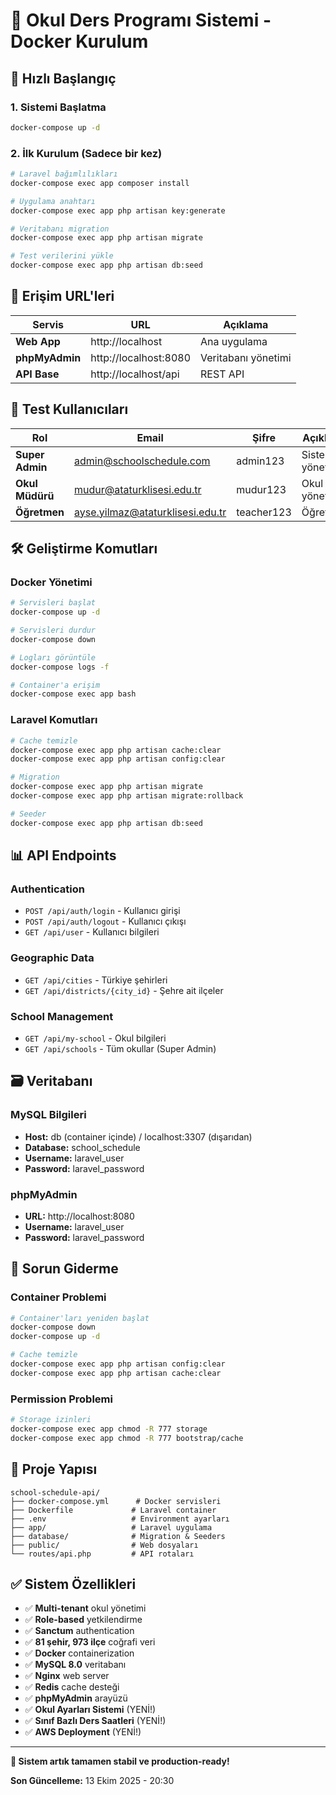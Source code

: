 # 🏫 Okul Ders Programı Sistemi - Docker Kurulum

## 🚀 Hızlı Başlangıç

### 1. Sistemi Başlatma
```bash
docker-compose up -d
```

### 2. İlk Kurulum (Sadece bir kez)
```bash
# Laravel bağımlılıkları
docker-compose exec app composer install

# Uygulama anahtarı
docker-compose exec app php artisan key:generate

# Veritabanı migration
docker-compose exec app php artisan migrate

# Test verilerini yükle
docker-compose exec app php artisan db:seed
```

## 🔗 Erişim URL'leri

| Servis | URL | Açıklama |
|--------|-----|----------|
| **Web App** | http://localhost | Ana uygulama |
| **phpMyAdmin** | http://localhost:8080 | Veritabanı yönetimi |
| **API Base** | http://localhost/api | REST API |

## 👤 Test Kullanıcıları

| Rol | Email | Şifre | Açıklama |
|-----|-------|-------|----------|
| **Super Admin** | admin@schoolschedule.com | admin123 | Sistem yöneticisi |
| **Okul Müdürü** | mudur@ataturklisesi.edu.tr | mudur123 | Okul yöneticisi |
| **Öğretmen** | ayse.yilmaz@ataturklisesi.edu.tr | teacher123 | Öğretmen |

## 🛠️ Geliştirme Komutları

### Docker Yönetimi
```bash
# Servisleri başlat
docker-compose up -d

# Servisleri durdur
docker-compose down

# Logları görüntüle
docker-compose logs -f

# Container'a erişim
docker-compose exec app bash
```

### Laravel Komutları
```bash
# Cache temizle
docker-compose exec app php artisan cache:clear
docker-compose exec app php artisan config:clear

# Migration
docker-compose exec app php artisan migrate
docker-compose exec app php artisan migrate:rollback

# Seeder
docker-compose exec app php artisan db:seed
```

## 📊 API Endpoints

### Authentication
- `POST /api/auth/login` - Kullanıcı girişi
- `POST /api/auth/logout` - Kullanıcı çıkışı
- `GET /api/user` - Kullanıcı bilgileri

### Geographic Data
- `GET /api/cities` - Türkiye şehirleri
- `GET /api/districts/{city_id}` - Şehre ait ilçeler

### School Management
- `GET /api/my-school` - Okul bilgileri
- `GET /api/schools` - Tüm okullar (Super Admin)

## 🗃️ Veritabanı

### MySQL Bilgileri
- **Host:** db (container içinde) / localhost:3307 (dışarıdan)
- **Database:** school_schedule
- **Username:** laravel_user
- **Password:** laravel_password

### phpMyAdmin
- **URL:** http://localhost:8080
- **Username:** laravel_user
- **Password:** laravel_password

## 🔧 Sorun Giderme

### Container Problemi
```bash
# Container'ları yeniden başlat
docker-compose down
docker-compose up -d

# Cache temizle
docker-compose exec app php artisan config:clear
docker-compose exec app php artisan cache:clear
```

### Permission Problemi
```bash
# Storage izinleri
docker-compose exec app chmod -R 777 storage
docker-compose exec app chmod -R 777 bootstrap/cache
```

## 📁 Proje Yapısı

```
school-schedule-api/
├── docker-compose.yml      # Docker servisleri
├── Dockerfile             # Laravel container
├── .env                   # Environment ayarları
├── app/                   # Laravel uygulama
├── database/              # Migration & Seeders
├── public/                # Web dosyaları
└── routes/api.php         # API rotaları
```

## ✅ Sistem Özellikleri

- ✅ **Multi-tenant** okul yönetimi
- ✅ **Role-based** yetkilendirme
- ✅ **Sanctum** authentication
- ✅ **81 şehir, 973 ilçe** coğrafi veri
- ✅ **Docker** containerization
- ✅ **MySQL 8.0** veritabanı
- ✅ **Nginx** web server
- ✅ **Redis** cache desteği
- ✅ **phpMyAdmin** arayüzü
- ✅ **Okul Ayarları Sistemi** (YENİ!)
- ✅ **Sınıf Bazlı Ders Saatleri** (YENİ!)
- ✅ **AWS Deployment** (YENİ!)

---

**🎯 Sistem artık tamamen stabil ve production-ready!**

**Son Güncelleme:** 13 Ekim 2025 - 20:30